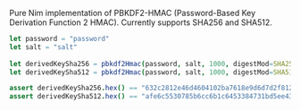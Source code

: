 Pure Nim implementation of PBKDF2-HMAC (Password-Based Key Derivation Function 2 HMAC). Currently supports SHA256 and SHA512.

```nim
let password = "password"
let salt = "salt"
  
let derivedKeySha256 = pbkdf2Hmac(password, salt, 1000, digestMod=SHA256)
let derivedKeySha512 = pbkdf2Hmac(password, salt, 1000, digestMod=SHA512)

assert derivedKeySha256.hex() == "632c2812e46d4604102ba7618e9d6d7d2f8128f6266b4a03264d2a0460b7dcb3"
assert derivedKeySha512.hex() == "afe6c5530785b6cc6b1c6453384731bd5ee432ee549fd42fb6695779ad8a1c5bf59de69c48f774efc4007d5298f9033c0241d5ab69305e7b64eceeb8d834cfec"
```
